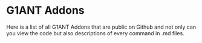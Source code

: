 # G1ANT Addons

Here is a list of all G1ANT Addons that are public on Github and not only can you view the code but also descriptions of every command in .md files.

